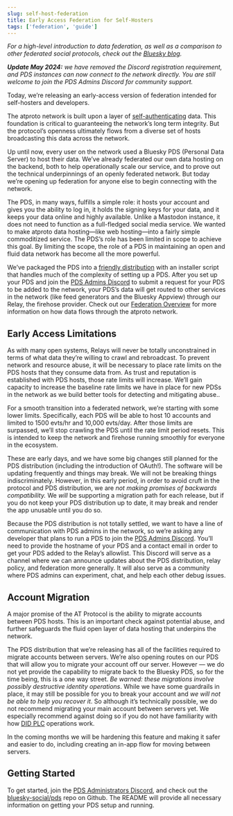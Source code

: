```yaml
---
slug: self-host-federation
title: Early Access Federation for Self-Hosters
tags: ['federation', 'guide']
---
```


_For a high-level introduction to data federation, as well as a comparison to other federated social protocols, check out the [Bluesky blog](https://bsky.social/about/blog/02-22-2024-open-social-web)._

_**Update May 2024:** we have removed the Discord registration requirement, and PDS instances can now connect to the network directly. You are still welcome to join the PDS Admins Discord for community support._

Today, we’re releasing an early-access version of federation intended for self-hosters and developers.

The atproto network is built upon a layer of [self-authenticating](https://bsky.social/about/blog/3-6-2022-a-self-authenticating-social-protocol) data. This foundation is critical to guaranteeing the network’s long term integrity. But the protocol’s openness ultimately flows from a diverse set of hosts broadcasting this data across the network.

Up until now, every user on the network used a Bluesky PDS (Personal Data Server) to host their data. We’ve already federated our own data hosting on the backend, both to help operationally scale our service, and to prove out the technical underpinnings of an openly federated network. But today we’re opening up federation for anyone else to begin connecting with the network.

The PDS, in many ways, fulfills a simple role: it hosts your account and gives you the ability to log in, it holds the signing keys for your data, and it keeps your data online and highly available. Unlike a Mastodon instance, it does not need to function as a full-fledged social media service. We wanted to make atproto data hosting—like web hosting—into a fairly simple commoditized service. The PDS’s role has been limited in scope to achieve this goal. By limiting the scope, the role of a PDS in maintaining an open and fluid data network has become all the more powerful.

We’ve packaged the PDS into a [friendly distribution](https://github.com/bluesky-social/pds) with an installer script that handles much of the complexity of setting up a PDS. After you set up your PDS and join the [PDS Admins Discord](https://discord.gg/UWS6FFdhMe) to submit a request for your PDS to be added to the network, your PDS’s data will get routed to other services in the network (like feed generators and the Bluesky Appview) through our Relay, the firehose provider. Check out our [Federation Overview](https://bsky.social/about/blog/5-5-2023-federation-architecture) for more information on how data flows through the atproto network.

## Early Access Limitations

As with many open systems, Relays will never be totally unconstrained in terms of what data they’re willing to crawl and rebroadcast. To prevent network and resource abuse, it will be necessary to place rate limits on the PDS hosts that they consume data from. As trust and reputation is established with PDS hosts, those rate limits will increase. We’ll gain capacity to increase the baseline rate limits we have in place for new PDSs in the network as we build better tools for detecting and mitigating abuse..

For a smooth transition into a federated network, we’re starting with some lower limits. Specifically, each PDS will be able to host 10 accounts and limited to 1500 evts/hr and 10,000 evts/day. After those limits are surpassed, we’ll stop crawling the PDS until the rate limit period resets. This is intended to keep the network and firehose running smoothly for everyone in the ecosystem. 

These are early days, and we have some big changes still planned for the PDS distribution (including the introduction of OAuth!). The software will be updating frequently and things may break. We will not be breaking things indiscriminately. However, in this early period, in order to avoid cruft in the protocol and PDS distribution, we are _not making promises of backwards compatibility._ We _will_ be supporting a migration path for each release, but if you do not keep your PDS distribution up to date, it may break and render the app unusable until you do so. 

Because the PDS distribution is not totally settled, we want to have a line of communication with PDS admins in the network, so we’re asking any developer that plans to run a PDS to join the [PDS Admins Discord](https://discord.gg/UWS6FFdhMe). You’ll need to provide the hostname of your PDS and a contact email in order to get your PDS added to the Relay’s allowlist. This Discord will serve as a channel where we can announce updates about the PDS distribution, relay policy, and federation more generally. It will also serve as a community where PDS admins can experiment, chat, and help each other debug issues.

## Account Migration

A major promise of the AT Protocol is the ability to migrate accounts between PDS hosts. This is an important check against potential abuse, and further safeguards the fluid open layer of data hosting that underpins the network.

The PDS distribution that we’re releasing has all of the facilities required to migrate accounts between servers. We’re also opening routes on our PDS that will allow you to migrate your account off our server. However — we do not yet provide the capability to migrate back to the Bluesky PDS, so for the time being, this is a one way street. _Be warned: these migrations involve possibly destructive identity operations_. While we have some guardrails in place, it may still be possible for you to break your account and _we will not be able to help you recover it_. So although it’s technically possible, we do not recommend migrating your main account between servers yet. We especially recommend against doing so if you do not have familiarity with how [DID PLC](https://github.com/did-method-plc/did-method-plc) operations work. 

In the coming months we will be hardening this feature and making it safer and easier to do, including creating an in-app flow for moving between servers.

## Getting Started

To get started, join the [PDS Administrators Discord](https://discord.gg/UWS6FFdhMe), and check out the [bluesky-social/pds](https://github.com/bluesky-social/pds) repo on Github. The README will provide all necessary information on getting your PDS setup and running.
